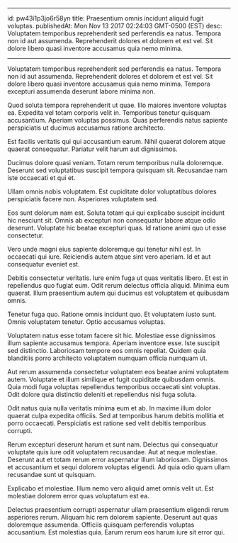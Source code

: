 
---
id: pw43i1p3jo6r58yn
title: Praesentium omnis incidunt aliquid fugit voluptas.
publishedAt: Mon Nov 13 2017 02:24:03 GMT-0500 (EST)
desc: Voluptatem temporibus reprehenderit sed perferendis ea natus. Tempora non id aut assumenda. Reprehenderit dolores et dolorem et est vel. Sit dolore libero quasi inventore accusamus quia nemo minima.

---



Voluptatem temporibus reprehenderit sed perferendis ea natus. Tempora non id aut assumenda. Reprehenderit dolores et dolorem et est vel. Sit dolore libero quasi inventore accusamus quia nemo minima. Tempora excepturi assumenda deserunt labore minima non.
 Quod soluta tempora reprehenderit ut quae. Illo maiores inventore voluptas ea. Expedita vel totam corporis velit in. Temporibus tenetur quisquam accusantium. Aperiam voluptas possimus. Quas perferendis natus sapiente perspiciatis ut ducimus accusamus ratione architecto.
 Est facilis veritatis qui qui accusantium earum. Nihil quaerat dolorem atque quaerat consequatur. Pariatur velit harum aut dignissimos.


Ducimus dolore quasi veniam. Totam rerum temporibus nulla doloremque. Deserunt sed voluptatibus suscipit tempora quisquam sit. Recusandae nam iste occaecati et qui et.
 Ullam omnis nobis voluptatem. Est cupiditate dolor voluptatibus dolores perspiciatis facere non. Asperiores voluptatem sed.
 Eos sunt dolorum nam est. Soluta totam qui qui explicabo suscipit incidunt hic nesciunt sit. Omnis ab excepturi non consequatur labore atque odio deserunt. Voluptate hic beatae excepturi quas. Id ratione animi quo ut esse consectetur.


Vero unde magni eius sapiente doloremque qui tenetur nihil est. In occaecati qui iure. Reiciendis autem atque sint vero aperiam. Id et aut consequatur eveniet est.
 Debitis consectetur veritatis. Iure enim fuga ut quas veritatis libero. Et est in repellendus quo fugiat eum. Odit rerum delectus officia aliquid. Minima eum quaerat. Illum praesentium autem qui ducimus est voluptatem et quibusdam omnis.
 Tenetur fuga quo. Ratione omnis incidunt quo. Et voluptatem iusto sunt. Omnis voluptatem tenetur. Optio accusamus voluptas.


Voluptatem natus esse totam facere sit hic. Molestiae esse dignissimos illum sapiente accusamus tempora. Aperiam inventore esse. Iste suscipit sed distinctio. Laboriosam tempore eos omnis repellat. Quidem quia blanditiis porro architecto voluptatem numquam officia numquam ut.
 Aut rerum assumenda consectetur voluptatem eos beatae animi voluptatem autem. Voluptate et illum similique et fugit cupiditate quibusdam omnis. Quia modi fuga voluptas repellendus temporibus occaecati sint voluptas. Odit dolore quia distinctio deleniti et repellendus nisi fuga soluta.
 Odit natus quia nulla veritatis minima eum et ab. In maxime illum dolor quaerat culpa expedita officiis. Sed at temporibus harum debitis mollitia et porro occaecati. Perspiciatis est ratione sed velit debitis temporibus corrupti.


Rerum excepturi deserunt harum et sunt nam. Delectus qui consequatur voluptate quis iure odit voluptatem recusandae. Aut at neque molestiae. Deserunt aut et totam rerum error aspernatur illum laboriosam. Dignissimos et accusantium et sequi dolorem voluptas eligendi. Ad quia odio quam ullam recusandae sunt ut quisquam.
 Explicabo et molestiae. Illum nemo vero aliquid amet omnis velit ut. Est molestiae dolorem error quas voluptatum est ea.
 Delectus praesentium corrupti aspernatur ullam praesentium eligendi rerum asperiores rerum. Aliquam hic rem dolorem sapiente. Deserunt aut quas doloremque assumenda. Officiis quisquam perferendis voluptas accusantium. Est molestias quia. Earum rerum eos harum iure sit error qui.

